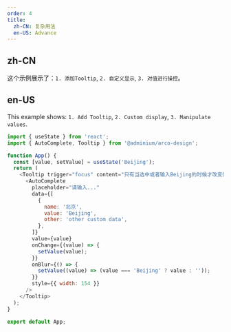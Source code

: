 ```yaml
---
order: 4
title:
  zh-CN: 复杂用法
  en-US: Advance
---
```


## zh-CN

这个示例展示了：`1. 添加Tooltip`, `2. 自定义显示`, `3. 对值进行操控`。

## en-US

This example shows: `1. Add Tooltip`, `2. Custom display`, `3. Manipulate values`.

```js
import { useState } from 'react';
import { AutoComplete, Tooltip } from '@adminium/arco-design';

function App() {
  const [value, setValue] = useState('Beijing');
  return (
    <Tooltip trigger="focus" content="只有当选中或者输入Beijing的时候才改变值，不然重置为空">
      <AutoComplete
        placeholder="请输入..."
        data={[
          {
            name: '北京',
            value: 'Beijing',
            other: 'other custom data',
          },
        ]}
        value={value}
        onChange={(value) => {
          setValue(value);
        }}
        onBlur={() => {
          setValue((value) => (value === 'Beijing' ? value : ''));
        }}
        style={{ width: 154 }}
      />
    </Tooltip>
  );
}

export default App;
```
